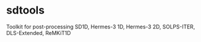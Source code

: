 # sdtools
Toolkit for post-processing SD1D, Hermes-3 1D, Hermes-3 2D, SOLPS-ITER, DLS-Extended, ReMKiT1D
